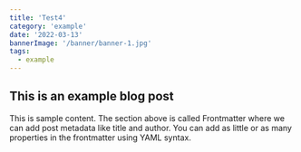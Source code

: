 ```yaml
---
title: 'Test4'
category: 'example'
date: '2022-03-13'
bannerImage: '/banner/banner-1.jpg'
tags:
  - example
---
```


## This is an example blog post

This is sample content. The section above is called Frontmatter where we can add post metadata like title and author. You can add as little or as many properties in the frontmatter using YAML syntax.
